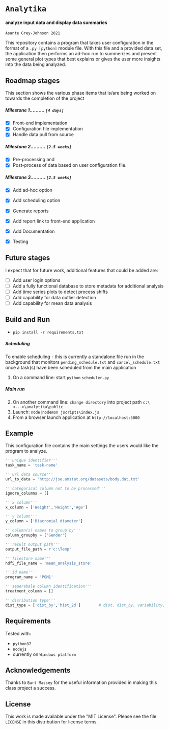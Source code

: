 # `Analytika`  
#### analyze input data and display data summaries
`Asante Grey-Johnson 2021`

This repository contains a program that takes user configuration in the format of
a `.py [python]` module file. With this file and a provided data set, the application then performs an ad-hoc run to summerizes and present some general plot types that best explains or gives the user more insights into the data being analyzed. 


 ## Roadmap stages
 This section shows the various phase items that is/are being worked on towards the completion of the project
 ##### Milestone 1..........     `[4 days]`
 - [x] Front-end implementation
 - [x] Configuration file implementation
 - [x] Handle data pull from source
 ##### Milestone 2..........     `[2.5 weeks]`
 - [x] Pre-processing and 
 - [x] Post-process of data based on user configuration file.
 ##### Milestone 3..........     `[2.5 weeks]`
 - [x] Add ad-hoc option
 - [x] Add scheduling option
 - [x] Generate reports      
 - [x] Add report link to front-end application
 - [x] Add Documentation
 - [x] Testing
 

## Future stages
I expect that for future work, additional features that could be added are:
- [ ] Add user login options
- [ ] Add a fully functional database to store metadata for additional analysis
- [ ] Add time series plots to detect process shifts
- [ ] Add capability for data outlier detection
- [ ] Add capability for mean data analysis

## Build and Run
* `pip install -r requirements.txt`
#####  Scheduling
To enable scheduling - this is currently a standalone file run in the background that monitors `pending_schedule.txt` and `cancel_schedule.txt` once a task(s) have been scheduled from the main application
1. On a command line: start  `python` `scheduler.py`
##### Main run  
2. On another command line: `change directory` into project path `c:\<...>\analytika\public`
3. Launch: `node|nodemon jscripts\index.js`
4. From a browser launch application at `http://localhost:5000`

## Example
This configuration file contains the main settings the users would like the program to
analyze.

```python
'''unique identifier'''
task_name = 'task-name'

'''url data source'''
url_to_data = 'http://jse.amstat.org/datasets/body.dat.txt'

'''categorical column not to be processed'''
ignore_columns = []

'''x column'''
x_column = ['Weight','Height','Age']

'''y column'''
y_column = ['Biacromial diameter']

'''column(s) names to group by'''
column_groupby = ['Gender']

'''result output path'''
output_file_path = r'c:\Temp'

'''filestore name'''
hdf5_file_name = 'mean_analysis_store'

'''id name'''
program_name = 'PGM1'

'''seperabale column identification'''
treatment_column = []

'''disribution type'''
dist_type = ['dist_by','hist_2d']        # dist, dist_by, variability, bivariate, hist_2d, box
```
## Requirements
Tested with: 
* `python37`
* `nodejs`
* currently on `Windows platform`

## Acknowledgements
 Thanks to `Bart Massey` for the useful information provided in making this class project a success.

## License

This work is made available under the "MIT License". Please
see the file `LICENSE` in this distribution for license
terms.
